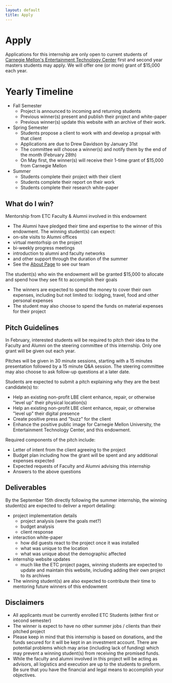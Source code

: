 ```yaml
---
layout: default
title: Apply
---
```


# Apply

Applications for this internship are only open to current students of [Carnegie Mellon's Entertainment Technology Center](http://etc.cmu.edu/) first and second year masters students may apply.  We will offer one (or more) grant of $15,000 each year.

# Yearly Timeline
* Fall Semester
  * Project is announced to incoming and returning students
  * Previous winner(s) present and publish their project and white-paper 
  * Previous winner(s) update this website with an archive of their work.
* Spring Semester
  * Students propose a client to work with and develop a propsal with that client
  * Applications are due to Drew Davidson by January 31st
  * The committee will choose a winner(s) and notify them by the end of the month (February 28th)
  * On May first, the winner(s) will receive their 1-time grant of $15,000 from Carnegie Mellon
* Summer
  * Students complete their project with their client
  * Students complete their report on their work
  * Students complete their research white-paper

## What do I win?

Mentorship from ETC Faculty & Alumni involved in this endowment
  
- The Alumni have pledged their time and expertise to the winner of this endowment.  The winning student(s) can expect:
- on-site visits to Alumni offices
- virtual mentorhsip on the project
- bi-weekly progress meetings
- introduction to alumni and faculty networks
- and other support through the duration of the summer
- See the [About Page](/pages/about.html) to see our team

The student(s) who win the endowment will be granted $15,000 to allocate and spend how they see fit to accomplish their goals
  
- The winners are expected to spend the money to cover their own expenses, including but not limited to: lodging, travel, food and other personal expenses
- The student may also choose to spend the funds on material expenses for their project

## Pitch Guidelines

In February, interested students will be required to pitch their idea to the Faculty and Alumni on the steering committee of this internship. Only one grant will be given out each year.

Pitches will be given in 30 minute sessions, starting with a 15 minutes presentation followed by a 15 minute Q&A session.  The steering committee may also choose to ask follow-up questions at a later date.  

Students are expected to submit a pitch explaining why they are the best candidate(s) to:

- Help an existing non-profit LBE client enhance, repair, or otherwise "level up" their physical location(s)
- Help an existing non-profit LBE client enhance, repair, or otherwise "level up" their digital presence
- Create positive press and "buzz" for the client
- Enhance the positive public image for Carnegie Mellon University, the Entertainment Technology Center, and this endowment. 

Required components of the pitch include:

- Letter of intent from the client agreeing to the project
- Budget plan including how the grant will be spent and any additional expenses expected
- Expected requests of Faculty and Alumni advising this internship
- Answers to the above questions

## Deliverables

By the September 15th directly following the summer internship, the winning student(s) are expected to deliver a report detailing:

* project implementation details
  * project analysis (were the goals met?)
  * budget analysis
  * client response
* interaction white-paper
  * how did guests react to the project once it was installed
  * what was unique to the location
  * what was unique about the demographic affected
* internship website updates
  * much like the ETC project pages, winning students are expected to update and maintain this website, including adding their own project to its archives
* The winning student(s) are also expected to contribute their time to mentoring future winners of this endowment 

## Disclaimers

- All applicants must be currently enrolled ETC Students (either first or second semester)
- The winner is expect to have no other summer jobs / clients than their pitched project
- Please keep in mind that this internship is based on donations, and the funds secured for it will be kept in an investment account.  There are potential problems which may arise (including lack of funding) which may prevent a winning student(s) from receiving the promised funds.  
- While the faculty and alumni involved in this project will be acting as advisors, all logistics and execution are up to the students to preform.  Be sure that you have the financial and legal means to accomplish your objectives. 
